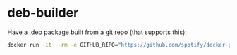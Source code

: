deb-builder
===========

Have a .deb package built from a git repo (that supports this):

```bash
docker run -it --rm -e GITHUB_REPO="https://github.com/spotify/docker-gc.git" --mount type=bind,source="$(pwd)",target=/build mrusme/deb-builder:latest
```

